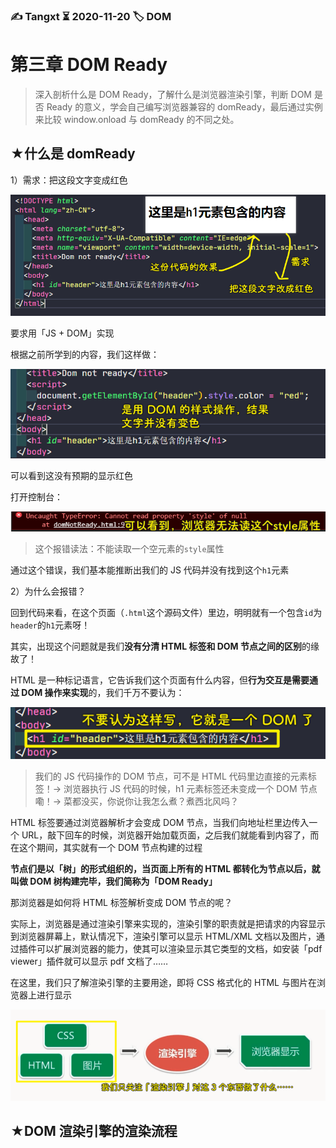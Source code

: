 ### ✍️ Tangxt ⏳ 2020-11-20 🏷️ DOM

# 第三章 DOM Ready

> 深入剖析什么是 DOM Ready，了解什么是浏览器渲染引擎，判断 DOM 是否 Ready 的意义，学会自己编写浏览器兼容的 domReady，最后通过实例来比较 window.onload 与 domReady 的不同之处。

## ★什么是 domReady

1）需求：把这段文字变成红色

![需求](assets/img/2020-11-21-00-51-38.png)

要求用「JS + DOM」实现

根据之前所学到的内容，我们这样做：

![没有变色](assets/img/2020-11-21-00-55-12.png)

可以看到这没有预期的显示红色

打开控制台：

![无法读这个 style 属性](assets/img/2020-11-21-00-57-18.png)

> 这个报错读法：不能读取一个空元素的`style`属性

通过这个错误，我们基本能推断出我们的 JS 代码并没有找到这个`h1`元素

2）为什么会报错？

回到代码来看，在这个页面（`.html`这个源码文件）里边，明明就有一个包含`id`为`header`的`h1`元素呀！

其实，出现这个问题就是我们**没有分清 HTML 标签和 DOM 节点之间的区别**的缘故了！

HTML 是一种标记语言，它告诉我们这个页面有什么内容，但**行为交互是需要通过 DOM 操作来实现**的，我们千万不要认为：

![这不是一个 DOM](assets/img/2020-11-21-01-13-09.png)

> 我们的 JS 代码操作的 DOM 节点，可不是 HTML 代码里边直接的元素标签！-> 浏览器执行 JS 代码的时候，h1 元素标签还未变成一个 DOM 节点嘞！-> 菜都没买，你说你让我怎么煮？煮西北风吗？

HTML 标签要通过浏览器解析才会变成 DOM 节点，当我们向地址栏里边传入一个 URL，敲下回车的时候，浏览器开始加载页面，之后我们就能看到内容了，而在这个期间，其实就有一个 DOM 节点构建的过程

**节点们是以「树」的形式组织的，当页面上所有的 HTML 都转化为节点以后，就叫做 DOM 树构建完毕，我们简称为「DOM Ready」**

那浏览器是如何将 HTML 标签解析变成 DOM 节点的呢？

实际上，浏览器是通过渲染引擎来实现的，渲染引擎的职责就是把请求的内容显示到浏览器屏幕上，默认情况下，渲染引擎可以显示 HTML/XML 文档以及图片，通过插件可以扩展浏览器的能力，使其可以渲染显示其它类型的文档，如安装「pdf viewer」插件就可以显示 pdf 文档了……

在这里，我们只了解渲染引擎的主要用途，即将 CSS 格式化的 HTML 与图片在浏览器上进行显示

![渲染引擎的主要用途](assets/img/2020-11-21-01-25-50.png)

## ★DOM 渲染引擎的渲染流程
